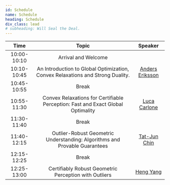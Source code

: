 ```yaml
---
id: Schedule
name: Schedule
heading: Schedule
div_class: lead
# subheading: Will Seal the Deal.
---
```


| Time   |      Topic      |  Speaker |
|:-----------:|:-----------------------------------------------------:|:------:|
| 10:00-10:10 |  Arrival and Welcome |  |
| 10:10-10:45 |  An Introduction to Global Optimization, Convex Relaxations and Strong Duality.   | [Anders Eriksson](http://aeriksson.net) |
| 10:45-10:55 | Break | |
| 10:55-11:30 | Convex Relaxations for Certifiable Perception: Fast and Exact Global Optimality | [Luca Carlone](https://lucacarlone.mit.edu)  |
| 11:30-11:40 | Break |   |
| 11:40-12:15 | Outlier-Robust Geometric Understanding: Algorithms and Provable Guarantees |  [Tat-Jun Chin](https://cs.adelaide.edu.au/~tjchin/doku.php)  |
| 12:15-12:25 | Break | |
| 12:25-13:00 | Certifiably Robust Geometric Perception with Outliers| [Heng Yang](https://hankyang.mit.edu) |